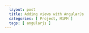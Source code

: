 ```yaml
---
  layout: post
  title: Adding views with AngularJs
  categories: [ Project, M1PM ]
  tags: [ angularjs ]
---
```

